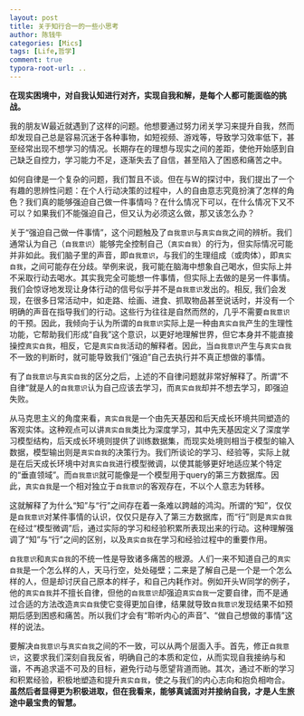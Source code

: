 ```yaml
---
layout: post
title: 关于知行合一的一些小思考
author: 陈钱牛
categories: [Mics]
tags: [Life,哲学]
comment: true
typora-root-url: ..
---
```


**在现实困境中，对自我认知进行对齐，实现自我和解，是每个人都可能面临的挑战。**

我的朋友W最近就遇到了这样的问题。他想要通过努力闭关学习来提升自我，然而却发现自己总是容易沉迷于各种事物，如短视频、游戏等，导致学习效率低下，甚至经常出现不想学习的情况。长期存在的理想与现实之间的差距，使他开始感到自己缺乏自控力，学习能力不足，逐渐失去了自信，甚至陷入了困惑和痛苦之中。

如何自律是一个复杂的问题，我们暂且不谈。但在与W的探讨中，我们提出了一个有趣的思辨性问题：在个人行动决策的过程中，人的自由意志究竟扮演了怎样的角色？我们真的能够强迫自己做一件事情吗？在什么情况下可以，在什么情况下又不可以？如果我们不能强迫自己，但又认为必须这么做，那又该怎么办？

关于“强迫自己做一件事情”，这个问题触及了`自我意识`与`真实自我`之间的辨析。我们通常认为自己（`自我意识`）能够完全控制自己（`真实自我`）的行为，但实际情况可能并非如此。我们脑子里的声音，即`自我意识`，与我们的生理组成（或肉体），即`真实自我`，之间可能存在分歧。举例来说，我可能在脑海中想象自己喝水，但实际上并不采取行动去喝水。其实我完全可能想一件事情，但实际上去做的是另一件事情。我们会惊讶地发现让身体行动的信号似乎并不是`自我意识`发出的。相反, 我们会发现，在很多日常活动中，如走路、绘画、进食、抓取物品甚至说话时，并没有一个明确的声音在指导我们的行动。这些行为往往是自然而然的，几乎不需要`自我意识`的干预。因此，我倾向于认为所谓的`自我意识`实际上是一种由`真实自我`产生的生理性功能，它帮助我们形成“自我”这个意识，以更好地理解世界，但它本身并不能直接操控`真实自我`，相反，它是`真实自我`活动的解释者。因此，当`自我意识`产生与`真实自我`不一致的判断时，就可能导致我们“强迫”自己去执行并不真正想做的事情。

有了`自我意识`与`真实自我`的区分之后，上述的不自律问题就非常好解释了。所谓”不自律“就是人的`自我意识`认为自己应该去学习，而`真实自我`却并不想去学习，即强迫失败。

从马克思主义的角度来看，`真实自我`是一个由先天基因和后天成长环境共同塑造的客观实体。这种观点可以讲`真实自我`类比为深度学习，其中先天基因定义了深度学习模型结构，后天成长环境则提供了训练数据集，而现实处境则相当于模型的输入数据，模型输出则是`真实自我`的决策行为。我们所谈论的学习、经验等，实际上就是在后天成长环境中对`真实自我`进行模型微调，以使其能够更好地适应某个特定的“垂直领域”。而`自我意识`就可能像是一个模型用于query的第三方数据库。因此，`真实自我`是一个相对独立于`自我意识`的客观存在，不以个人意志为转移。

这就解释了为什么“知”与“行”之间存在着一条难以跨越的鸿沟。所谓的“知”，仅仅是`自我意识`对某件事情的认识，仅仅只是存入了第三方数据库，而“行”则是`真实自我`在经过“模型微调”后，通过实际的学习和经验积累所表现出来的行动。这种理解强调了“知”与“行”之间的区别，以及`真实自我`在学习和经验过程中的重要作用。

`自我意识`和`真实自我`的不统一性是导致诸多痛苦的根源。人们一来不知道自己的`真实自我`是一个怎么样的人，天马行空，处处碰壁；二来是了解自己是一个是一个怎么样的人，但是却讨厌自己原本的样子，和自己内耗作对。例如开头W同学的例子，他的`真实自我`并不擅长自律，但他的`自我意识`却强迫`真实自我`一定要自律，而不是通过合适的方法改造`真实自我`使它变得更加自律，结果就导致`自我意识`发现结果不如预期后感到困惑和痛苦。所以我们才会有“聆听内心的声音”、“做自己想做的事情”这样的说法。

要解决`自我意识`与`真实自我`之间的不一致，可以从两个层面入手。首先，修正`自我意识`，这要求我们深刻自我反省，明确自己的本质和定位，从而实现自我接纳与和谐，不再追求遥不可及的目标，避免行动与愿望背道而驰。其次，通过不断的学习和积累经验，积极地塑造和提升`真实自我`，使之与我们的内心志向和抱负相吻合。**虽然后者显得更为积极进取，但在我看来，能够真诚面对并接纳自我，才是人生旅途中最宝贵的智慧。**



